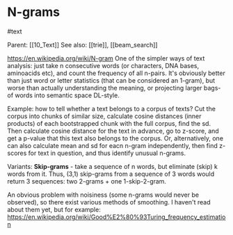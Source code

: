 # N-grams

#text

Parent: [[10_Text]]
See also: [[trie]], [[beam_search]]

https://en.wikipedia.org/wiki/N-gram
One of the simpler ways of text analysis: just take n consecutive words (or characters, DNA bases, aminoacids etc), and count the frequency of all n-pairs. It's obviously better than just word or letter statistics (that can be considered an 1-gram), but worse than actually understanding the meaning, or projecting larger bags-of words into semantic space DL-style.

Example: how to tell whether a text belongs to a corpus of texts? Cut the corpus into chunks of similar size, calculate cosine distances (inner products) of each bootstrapped chunk with the full corpus, find the sd. Then calculate cosine distance for the text in advance, go to z-score, and get a p-value that this text also belongs to the corpus. Or, alternatively, one can also calculate mean and sd for eacn n-gram independently, then find z-scores for text in question, and thus identify unusual n-grams.

Variants: **Skip-grams** - take a sequence of n words, but eliminate (skip) k words from it. Thus, (3,1) skip-grams from a sequence of 3 words would return 3 sequences: two 2-grams + one 1-skip-2-gram.

An obvious problem with noisiness (some n-grams would never be observed), so there exist various methods of smoothing. I haven't read about them yet, but for example:
https://en.wikipedia.org/wiki/Good%E2%80%93Turing_frequency_estimation